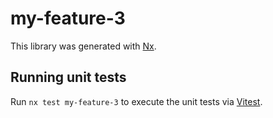 # my-feature-3

This library was generated with [Nx](https://nx.dev).

## Running unit tests

Run `nx test my-feature-3` to execute the unit tests via [Vitest](https://vitest.dev/).
